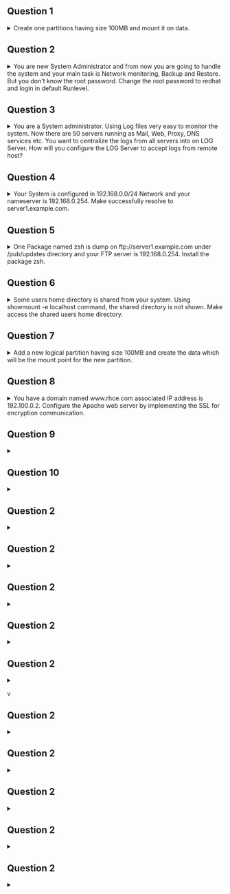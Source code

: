 ## Question 1 

<details><summary>Create one partitions having size 100MB and mount it on data.</summary>
<p>

#### Explanation:

1. Use fdisk /dev/hda to create new partition.
2. Type n For New partitions.
3. It will ask for Logical or Primary Partitions. Press l for logical.
4. It will ask for the Starting Cylinder: Use the Default by pressing Enter
Key.
5. Type the Size: +100M you can specify either Last cylinder of size here.
6. Press P to verify the partitions lists and remember the partitions name.
7. Press w to write on partitions table.
8. Either Reboot or use partprobe command.
9. Use mkfs -t ext3 /dev/hda?

OR -
mke2fs -j /dev/hda? To create ext3 filesystem.
vi /etc/fstab
Write:
/dev/hda? /data ext3 defaults 1 2
Verify by mounting on current Sessions also: mount /dev/hda? /data

</p>
</details>

## Question 2

<details><summary>You are new System Administrator and from now you are going to handle the system and your main task is Network monitoring, Backup and Restore. But you don't know the root password. Change the root password to redhat and login in default Runlevel.</summary>
<p>

#### Explanation:
Explanation: When you Boot the System, it starts on default Runlevel specified in /etc/inittab:
Id:?:initdefault:
When System Successfully boot, it will ask for username and password. 
But you don't know the root's password. 
To change the root password you need to boot the system into single user mode. 
You can pass the kernel arguments from the boot loader.

1. Restart the System.
2. You will get the boot loader GRUB screen.
3. Press a and type 1 or s for single mode ro root=LABEL=/ rhgb queit s
4. System will boot on Single User mode.
5. Use passwd command to change.
6. Press ctrl+d
   
</p>
</details>

## Question 3

<details><summary>You are a System administrator. Using Log files very easy to monitor the system. Now there are 50 servers running as Mail, Web, Proxy, DNS services etc. You want to centralize the logs from all servers into on LOG Server. How will you configure the LOG Server to accept logs from remote host?</summary>
<p>

#### Explanation:

By default, system accept the logs only generated from local host. To accept the Log from other host configure: vi /etc/sysconfig/syslog SYSLOGD_OPTIONS="-m 0 -r"

Where -
-m 0 disables 'MARK' messages.
-r enables logging from remote machines
-x disables DNS lookups on messages received with -r
service syslog restart
</p>
</details>

## Question 4

<details><summary>Your System is configured in 192.168.0.0/24 Network and your nameserver is 192.168.0.254. Make successfully resolve to server1.example.com.     </summary>
<p>

#### Explanation:

nameserver is specified in question,
1. Vi /etc/resolv.conf
nameserver 192.168.0.254
2. host server1.example.com
   
</p>
</details>

## Question 5

<details><summary>One Package named zsh is dump on ftp://server1.example.com under /pub/updates directory and your FTP server is 192.168.0.254. Install the package zsh.</summary>
<p>

#### Explanation:

rpm -ivh ftp://server1/example.com/pub/updates/zsh-*
or
Login to ftp server : ftp ftp://server1.example.com using anonymous user.
Change the directory: cd pub and cd updates
Download the package: mget zsh-*

Quit from the ftp prompt : bye -

Install the package -
rpm -ivh zsh-*
Verify either package is installed or not : rpm -q zsh

</p>
</details>

## Question 6

<details><summary>Some users home directory is shared from your system. Using showmount -e localhost command, the shared directory is not shown. Make access the shared users home directory.</summary>
<p>

#### Explanation:

Verify the File whether Shared or not ? : cat /etc/exports
Start the nfs service: service nfs start
Start the portmap service: service portmap start
Make automatically start the nfs service on next reboot: chkconfig nfs on
Make automatically start the portmap service on next reboot: chkconfig portmap on
Verify either sharing or not: showmount -e localhost
Check that default firewall is running on system?
If running flush the iptables using iptables -F and stop the iptables service.
</p>
</details>

## Question 7

<details><summary>Add a new logical partition having size 100MB and create the data which will be the mount point for the new partition.</summary>
<p>

#### Explanation:

1. Use fdisk /dev/hda-> To create new partition.
2. Type n ->For New partitions
3. It will ask for Logical or Primary Partitions. Press l for logical.
4. It will ask for the Starting Cylinder: Use the Default by pressing Enter

Keys -
5. Type the size: +100M you can specify either Last cylinder of size here.
6. Press P to verify the partitions lists and remember the partitions name.
7. Press w to write on partitions table.
8. Either Reboot or use partprobe command.
9. Use mkfs -t ext3 /dev/hda?

OR -
1. mke2fs -j /dev/hda? ->To create ext3 filesystem.
2. vi /etc/fstab
3. Write:
/dev/hda? /data ext3 defaults 0 0
4. Verify by mounting on current sessions also:
mount /dev/hda? /data
</p>
</details>

## Question 8

<details><summary>You have a domain named www.rhce.com associated IP address is 192.100.0.2. Configure the Apache web server by implementing the SSL for encryption communication. </summary>
<p>

#### Explanation:

vi /etc/httpd/conf.d/ssl.conf <VirtualHost 192.100.0.2> ServerName www.rhce.com DocumentRoot /var/www/rhce DirectoryIndex index.html index.htm
ServerAdmin webmaster@rhce.com SSLEngine on SSLCertificateFile /etc/httpd/conf/ssl.crt/server.crt SSLCertificateKeyFile /etc/httpd/conf/ssl.key/server.key </
VirtualHost>
cd /etc/httpd/conf
3 make testcert
Create the directory and index page on specified path. (Index page can download from ftp://server1.example.com at exam time) service httpd start|restart chkconfig httpd on
Apache can provide encrypted communications using SSL (Secure Socket Layer). To make use of encrypted communication, a client must request to https protocol, which is uses port 443. For HTTPS protocol required the certificate file and key file.
</p>
</details>

## Question 9

<details><summary>     </summary>
<p>

#### Explanation:

</p>
</details>

## Question 10

<details><summary>     </summary>
<p>

#### Explanation:## Question 2

<details><summary>     </summary>
<p>

#### Explanation:

</p>
</details>


</p>
</details>

## Question 2

<details><summary>     </summary>
<p>

#### Explanation:

</p>
</details>

## Question 2

<details><summary>     </summary>
<p>

#### Explanation:

</p>
</details>

## Question 2

<details><summary>     </summary>
<p>

#### Explanation:

</p>
</details>

## Question 2

<details><summary>     </summary>
<p>

#### Explanation:

</p>
</details>

## Question 2

<details><summary>     </summary>
<p>

#### Explanation:

</p>
</details>

v
## Question 2

<details><summary>     </summary>
<p>

#### Explanation:

</p>
</details>

## Question 2

<details><summary>     </summary>
<p>

#### Explanation:

</p>
</details>

## Question 2

<details><summary>     </summary>
<p>

#### Explanation:

</p>
</details>

## Question 2

<details><summary>     </summary>
<p>

#### Explanation:

</p>
</details>

## Question 2

<details><summary>     </summary>
<p>

#### Explanation:

</p>
</details>

